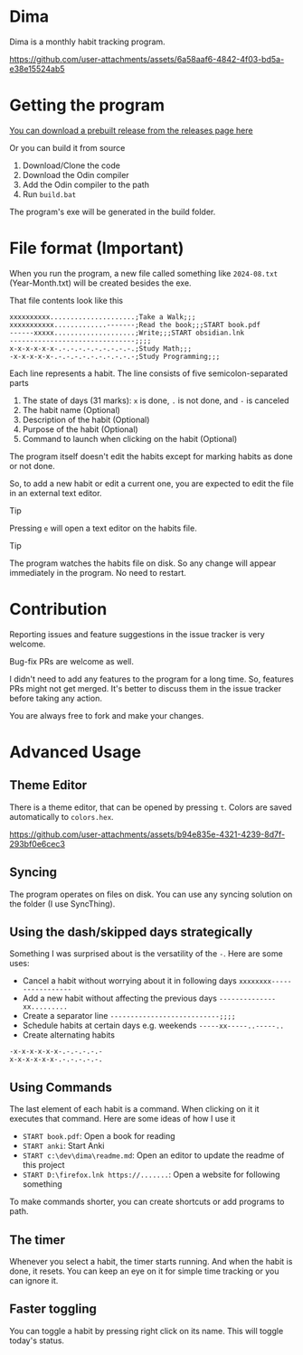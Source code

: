 # Dima

Dima is a monthly habit tracking program.

https://github.com/user-attachments/assets/6a58aaf6-4842-4f03-bd5a-e38e15524ab5

# Getting the program

[You can download a prebuilt release from the releases page here](https://github.com/thabetx/dima/releases)

Or you can build it from source
1. Download/Clone the code
2. Download the Odin compiler
3. Add the Odin compiler to the path
4. Run `build.bat`

The program's exe will be generated in the build folder.

# File format (Important)
When you run the program, a new file called something like `2024-08.txt` (Year-Month.txt) will be created besides the exe.

That file contents look like this
```
xxxxxxxxxx.....................;Take a Walk;;;
xxxxxxxxxxx.............-------;Read the book;;;START book.pdf
------xxxxx....................;Write;;;START obsidian.lnk
-------------------------------;;;;
x-x-x-x-x-x-.-.-.-.-.-.-.-.-.-.;Study Math;;;
-x-x-x-x-x-.-.-.-.-.-.-.-.-.-.-;Study Programming;;;
```

Each line represents a habit. The line consists of five semicolon-separated parts
1. The state of days (31 marks): `x` is done, `.` is not done, and `-` is canceled
2. The habit name (Optional)
3. Description of the habit (Optional)
4. Purpose of the habit (Optional)
5. Command to launch when clicking on the habit (Optional)

The program itself doesn't edit the habits except for marking habits as done or not done.

So, to add a new habit or edit a current one, you are expected to edit the file in an external text editor.

> [!Tip]
> Pressing `e` will open a text editor on the habits file.

> [!Tip]
> The program watches the habits file on disk. So any change will appear immediately in the program. No need to restart.

# Contribution
Reporting issues and feature suggestions in the issue tracker is very welcome.

Bug-fix PRs are welcome as well.

I didn't need to add any features to the program for a long time. So, features PRs might not get merged. It's better to discuss them in the issue tracker before taking any action.

You are always free to fork and make your changes.

# Advanced Usage

## Theme Editor
There is a theme editor, that can be opened by pressing `t`. Colors are saved automatically to `colors.hex`.

https://github.com/user-attachments/assets/b94e835e-4321-4239-8d7f-293bf0e6cec3

## Syncing
The program operates on files on disk. You can use any syncing solution on the folder (I use SyncThing).

## Using the dash/skipped days strategically
Something I was  surprised about is the versatility of the `-`. Here are some uses:
- Cancel a habit without worrying about it in following days `xxxxxxxx-----------------`
- Add a new habit without affecting the previous days `--------------xx.........`
- Create a separator line `---------------------------;;;;`
- Schedule habits at certain days e.g. weekends `-----xx-----..-----..`
- Create alternating habits
```
-x-x-x-x-x-x-.-.-.-.-.-
x-x-x-x-x-x-.-.-.-.-.-.
```

## Using Commands
The last element of each habit is a command. When clicking on it it executes that command.
Here are some ideas of how I use it
- `START book.pdf`: Open a book for reading
- `START anki`: Start Anki
- `START c:\dev\dima\readme.md`: Open an editor to update the readme of this project
- `START D:\firefox.lnk https://.......`: Open a website for following something

To make commands shorter, you can create shortcuts or add programs to path.

## The timer
Whenever you select a habit, the timer starts running. And when the habit is done, it resets. You can keep an eye on it for simple time tracking or you can ignore it.

## Faster toggling
You can toggle a habit by pressing right click on its name. This will toggle today's status.

